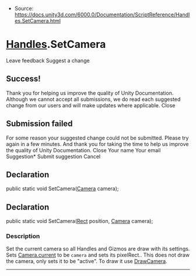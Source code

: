 * Source: https://docs.unity3d.com/6000.0/Documentation/ScriptReference/Handles.SetCamera.html

#  [Handles](https://docs.unity3d.com/6000.0/Documentation/ScriptReference/Handles.html).SetCamera
Leave feedback
Suggest a change
## Success!
Thank you for helping us improve the quality of Unity Documentation. Although we cannot accept all submissions, we do read each suggested change from our users and will make updates where applicable.
Close
## Submission failed
For some reason your suggested change could not be submitted. Please <a>try again</a> in a few minutes. And thank you for taking the time to help us improve the quality of Unity Documentation.
Close
Your name Your email Suggestion* Submit suggestion
Cancel
## Declaration
public static void SetCamera([Camera](https://docs.unity3d.com/6000.0/Documentation/ScriptReference/Camera.html) camera); 
## Declaration
public static void SetCamera([Rect](https://docs.unity3d.com/6000.0/Documentation/ScriptReference/Rect.html) position, [Camera](https://docs.unity3d.com/6000.0/Documentation/ScriptReference/Camera.html) camera); 
### Description
Set the current camera so all Handles and Gizmos are draw with its settings.
Sets [Camera.current](https://docs.unity3d.com/6000.0/Documentation/ScriptReference/Camera-current.html) to be `camera` and sets its pixelRect.. This does not draw the camera, only sets it to be "active". To draw it use [DrawCamera](https://docs.unity3d.com/6000.0/Documentation/ScriptReference/Handles.DrawCamera.html).
* * *
